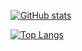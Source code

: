 [![GitHub stats](https://github-readme-stats.vercel.app/api?username=xxxxue&theme=buefy&show_icons=true)](https://github.com/anuraghazra/github-readme-stats)

[![Top Langs](https://github-readme-stats.vercel.app/api/top-langs/?username=xxxxue&theme=buefy&layout=compact&langs_count=12)](https://github.com/anuraghazra/github-readme-stats)

